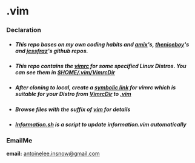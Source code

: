 # .vim

### Declaration
- ##### This repo bases on my own coding habits and <u>_amix</u>'s_, <u>_theniceboy</u>'s_ and <u>_jessfraz</u>'s_ github repos.

- ##### This repo contains the <u>_vimrc</u>_ for some specified Linux Distros. You can see them in _<u>$HOME/.vim/VimrcDir</u>_

- ##### After cloning to local, create a <u>_symbolic link_</u> for vimrc which is suitable for your Distro from <u>_VimrcDir</u>_ to _<u>.vim_</u>

- ##### Browse files with the suffix of <u>_vim_</u> for details

- ##### <u>_Information.sh_</u> is a script to update information.vim automatically

### EmailMe
**email:** antoinelee.insnow@gmail.com
